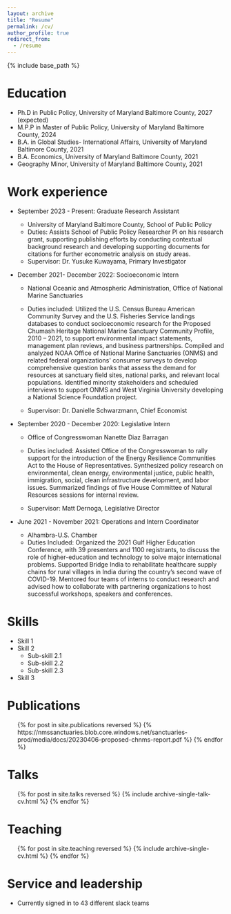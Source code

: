 ```yaml
---
layout: archive
title: "Resume"
permalink: /cv/
author_profile: true
redirect_from:
  - /resume
---
```


{% include base_path %}

Education
======
* Ph.D in Public Policy, University of Maryland Baltimore County, 2027 (expected)
* M.P.P in Master of Public Policy, University of Maryland Baltimore County, 2024
* B.A. in Global Studies- International Affairs, University of Maryland Baltimore County, 2021
* B.A. Economics, University of Maryland Baltimore County, 2021
* Geography Minor, University of Maryland Baltimore County, 2021

Work experience
======
* September 2023 - Present: Graduate Research Assistant
  * University of Maryland Baltimore County, School of Public Policy 
  * Duties: Assists School of Public Policy Researcher PI on his research grant, supporting publishing efforts by conducting contextual background research and developing supporting documents for citations for further econometric analysis on study areas. 
  * Supervisor: Dr. Yusuke Kuwayama, Primary Investigator

* December 2021- December 2022: Socioeconomic Intern
  * National Oceanic and Atmospheric Administration, Office of National Marine Sanctuaries
  * Duties included: Utilized the U.S. Census Bureau American Community Survey and the U.S. Fisheries Service landings databases to conduct socioeconomic research for the Proposed Chumash Heritage National Marine Sanctuary Community Profile, 2010 – 2021, to support environmental impact statements, management plan reviews, and business partnerships. Compiled and analyzed NOAA Office of National Marine Sanctuaries (ONMS) and related federal organizations' consumer surveys to develop comprehensive question banks that assess the demand for resources at sanctuary field sites, national parks, and relevant local populations. Identified minority stakeholders and scheduled interviews to support ONMS and West Virginia University developing a National Science Foundation project. 

  * Supervisor: Dr. Danielle Schwarzmann, Chief Economist

* September 2020 - December 2020: Legislative Intern
  * Office of Congresswoman Nanette Diaz Barragan
  * Duties included: Assisted Office of the Congresswoman to rally support for the introduction of the Energy Resilience Communities Act to the House of Representatives. Synthesized policy research on environmental, clean energy, environmental justice, public health, immigration, social, clean infrastructure development, and labor issues. Summarized findings of five House Committee of Natural Resources sessions for internal review. 

  * Supervisor: Matt Dernoga, Legislative Director
 
* June 2021 - November 2021: Operations and Intern Coordinator
  * Alhambra-U.S. Chamber
  * Duties Included: Organized the 2021 Gulf Higher Education Conference, with 39 presenters and 1100 registrants, to discuss the role of higher-education and technology to solve major international problems. Supported Bridge India to rehabilitate healthcare supply chains for rural villages in India during the country’s second wave of COVID-19. Mentored four teams of interns to conduct research and advised how to collaborate with partnering organizations to host successful workshops, speakers and conferences.  

Skills
======
* Skill 1
* Skill 2
  * Sub-skill 2.1
  * Sub-skill 2.2
  * Sub-skill 2.3
* Skill 3

Publications
======
  <ul>{% for post in site.publications reversed %}
    {% https://nmssanctuaries.blob.core.windows.net/sanctuaries-prod/media/docs/20230406-proposed-chnms-report.pdf %}
  {% endfor %}</ul>
  
Talks
======
  <ul>{% for post in site.talks reversed %}
    {% include archive-single-talk-cv.html  %}
  {% endfor %}</ul>
  
Teaching
======
  <ul>{% for post in site.teaching reversed %}
    {% include archive-single-cv.html %}
  {% endfor %}</ul>
  
Service and leadership
======
* Currently signed in to 43 different slack teams
